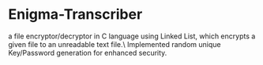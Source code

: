 # Enigma-Transcriber
a file encryptor/decryptor in C language using Linked List, which encrypts a given file to an unreadable text file.\\ Implemented random unique Key/Password generation for enhanced security.
